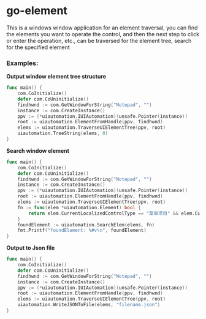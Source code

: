 # go-element

This is a windows window application for an element traversal, you can find the elements you want to operate the control, and then the next step to click or enter the operation, etc., can be traversed for the element tree, search for the specified element

### Examples:
**Output window element tree structure**
```go
func main() {
	com.CoInitialize()
	defer com.CoUninitialize()
	findhwnd := com.GetWindowForString("Notepad", "")
	instance := com.CreateInstance()
	ppv := (*uiautomation.IUIAutomation)(unsafe.Pointer(instance))
	root := uiautomation.ElementFromHandle(ppv, findhwnd)
	elems := uiautomation.TraverseUIElementTree(ppv, root)
	uiautomation.TreeString(elems, 0)
}
```
**Search window element**
```go
func main() {
	com.CoInitialize()
	defer com.CoUninitialize()
	findhwnd := com.GetWindowForString("Notepad", "")
	instance := com.CreateInstance()
	ppv := (*uiautomation.IUIAutomation)(unsafe.Pointer(instance))
	root := uiautomation.ElementFromHandle(ppv, findhwnd)
	elems := uiautomation.TraverseUIElementTree(ppv, root)
	fn := func(elem *uiautomation.Element) bool {
		return elem.CurrentLocalizedControlType == "菜单项目" && elem.CurrentName == "编辑"
	}
	foundElement := uiautomation.SearchElem(elems, fn)
	fmt.Printf("foundElement: %#v\n", foundElement)
}
```
**Output to Json file**
```go
func main() {
	com.CoInitialize()
	defer com.CoUninitialize()
	findhwnd := com.GetWindowForString("Notepad", "")
	instance := com.CreateInstance()
	ppv := (*uiautomation.IUIAutomation)(unsafe.Pointer(instance))
	root := uiautomation.ElementFromHandle(ppv, findhwnd)
	elems := uiautomation.TraverseUIElementTree(ppv, root)
    uiautomation.WriteJSONToFile(elems, "filename.json")
}
```